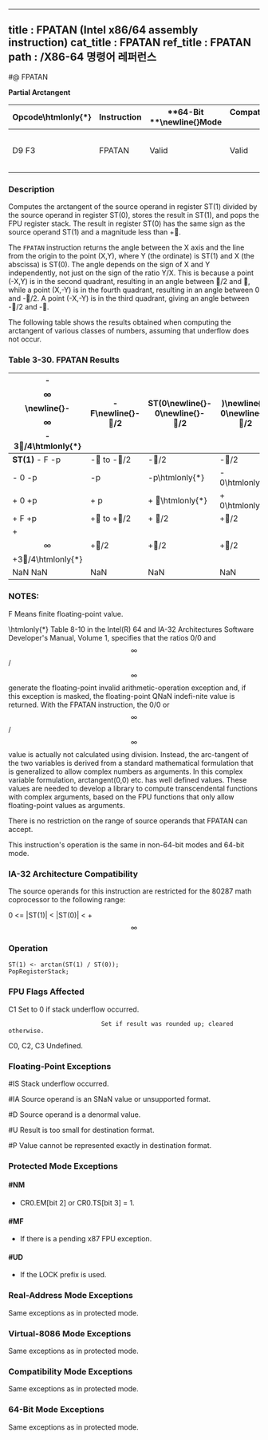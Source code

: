 ----------------------------
title : FPATAN (Intel x86/64 assembly instruction)
cat_title : FPATAN
ref_title : FPATAN
path : /X86-64 명령어 레퍼런스
----------------------------
#@ FPATAN

**Partial Arctangent**

|**Opcode\htmlonly{*}**|**Instruction**|**64-Bit **\newline{}**Mode**|**Compat/**\newline{}**Leg Mode**|**Description**|
|----------------------|---------------|-----------------------------|---------------------------------|---------------|
|D9 F3|FPATAN|Valid|Valid|Replace ST(1) with arctan(ST(1)/ST(0)) and pop the register stack.|
### Description


Computes the arctangent of the source operand in register ST(1) divided by the source operand in register ST(0), stores the result in ST(1), and pops the FPU register stack. The result in register ST(0) has the same sign as the source operand ST(1) and a magnitude less than +.

The `FPATAN` instruction returns the angle between the X axis and the line from the origin to the point (X,Y), where Y (the ordinate) is ST(1) and X (the abscissa) is ST(0). The angle depends on the sign of X and Y independently, not just on the sign of the ratio Y/X. This is because a point (-X,Y) is in the second quadrant, resulting in an angle between /2 and , while a point (X,-Y) is in the fourth quadrant, resulting in an angle between 0 and -/2. A point (-X,-Y) is in the third quadrant, giving an angle between -/2 and -.

The following table shows the results obtained when computing the arctangent of various classes of numbers, assuming that underflow does not occur.

### Table 3-30.  FPATAN Results


|- $$\infty$$\newline{}- $$\infty$$ - 3/4\htmlonly{*}|- F\newline{}- /2|**ST(0**\newline{}- 0\newline{}- /2|**)**\newline{}+ 0\newline{}- /2|+ F\newline{}- /2|+ $$\infty$$\newline{}- /4\htmlonly{*}|NaN\newline{}NaN|
|-----------------------------------------------------|------------------|------------------------------------|---------------------------------|------------------|---------------------------------------|----------------|
|**ST(1)** - F -p|- to -/2|-/2|-/2|-/2 to -0|- 0|NaN|
|- 0 -p|-p|-p\htmlonly{*}|- 0\htmlonly{*}|- 0|- 0|NaN|
|+ 0 +p|+ p|+ \htmlonly{*}|+ 0\htmlonly{*}|+ 0|+ 0|NaN|
|+ F +p|+ to +/2|+ /2|+/2|+/2 to +0|+ 0|NaN|
|+ $$\infty$$ +3/4\htmlonly{*}|+/2|+/2|+/2|+ /2|+ /4\htmlonly{*}|NaN|
|NaN NaN|NaN|NaN|NaN|NaN|NaN|NaN|
###  NOTES:


F Means finite floating-point value.

 \htmlonly{*} Table 8-10 in the Intel(R) 64 and IA-32 Architectures Software Developer's Manual, Volume 1, specifies that the ratios 0/0 and $$\infty$$/$$\infty$$ generate the floating-point invalid arithmetic-operation exception and, if this exception is masked, the floating-point QNaN indefi-nite value is returned. With the FPATAN instruction, the 0/0 or $$\infty$$/$$\infty$$ value is actually not calculated using division. Instead, the arc-tangent of the two variables is derived from a standard mathematical formulation that is generalized to allow complex numbers as arguments. In this complex variable formulation, arctangent(0,0) etc. has well defined values. These values are needed to develop a library to compute transcendental functions with complex arguments, based on the FPU functions that only allow floating-point values as arguments.

There is no restriction on the range of source operands that FPATAN can accept.

This instruction's operation is the same in non-64-bit modes and 64-bit mode.

### IA-32 Architecture Compatibility


The source operands for this instruction are restricted for the 80287 math coprocessor to the following range:

0 <= |ST(1)| < |ST(0)| < +$$\infty$$


### Operation

```info-verb
ST(1) <- arctan(ST(1) / ST(0));
PopRegisterStack;
```
### FPU Flags Affected


C1 Set to 0 if stack underflow occurred.

                              Set if result was rounded up; cleared otherwise.

C0, C2, C3  Undefined.

### Floating-Point Exceptions


#IS Stack underflow occurred.

#IA Source operand is an SNaN value or unsupported format.

#D Source operand is a denormal value.

#U Result is too small for destination format.

#P Value cannot be represented exactly in destination format.


### Protected Mode Exceptions

#### #NM
* CR0.EM[bit 2] or CR0.TS[bit 3] = 1.

#### #MF
* If there is a pending x87 FPU exception.

#### #UD
* If the LOCK prefix is used.

### Real-Address Mode Exceptions



Same exceptions as in protected mode.


### Virtual-8086 Mode Exceptions



Same exceptions as in protected mode.


### Compatibility Mode Exceptions



Same exceptions as in protected mode.


### 64-Bit Mode Exceptions



Same exceptions as in protected mode.

